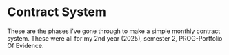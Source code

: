 # Contract System
These are the phases i've gone through to make a simple monthly contract system. These were all for my 2nd year (2025), semester 2, PROG-Portfolio Of Evidence.

